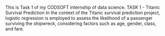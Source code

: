 This is Task 1 of my CODSOFT internship of data science.
TASK 1 - Titanic Survival Prediction
In the context of the Titanic survival prediction project, logistic regression is employed to assess the likelihood of a passenger surviving the shipwreck, considering factors such as age, gender, class, and fare.
